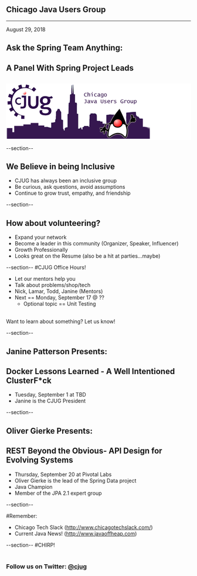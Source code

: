 ## Chicago Java Users Group

---

August 29, 2018

## Ask the Spring Team Anything: 
## A Panel With Spring Project Leads


<div style="background-color: white; margin-top: 30px;">
	<img src="images/cjug.gif" style="border: none; box-shadow: none;"/>
</div>


--section--
## We Believe in being Inclusive
 * CJUG has always been an inclusive group
 * Be curious, ask questions, avoid assumptions
 * Continue to grow trust, empathy, and friendship

--section--

## How about volunteering?
 * Expand your network
 * Become a leader in this community (Organizer, Speaker, Influencer)
 * Growth Professionally
 * Looks great on the Resume (also be a hit at parties...maybe)


--section--
#CJUG Office Hours!
* Let our mentors help you
* Talk about problems/shop/tech
* Nick, Lamar, Todd, Janine (Mentors)
* Next == Monday, September 17 @ ??
  * Optional topic == Unit Testing

<br>
Want to learn about something? Let us know!

--section--

## Janine Patterson Presents: 
## Docker Lessons Learned - A Well Intentioned ClusterF\*ck
* Tuesday, September 1 at TBD
* Janine is the CJUG President


--section--

## Oliver Gierke Presents: 
## REST Beyond the Obvious- API Design for Evolving Systems

* Thursday, September 20 at Pivotal Labs
* Oliver Gierke is the lead of the Spring Data project
* Java Champion 
* Member of the JPA 2.1 expert group


--section--

#Remember:
 * Chicago Tech Slack (http://www.chicagotechslack.com/)
 * Current Java News! (http://www.javaoffheap.com)


--section--
#CHIRP!
<br/><br/>
### Follow us on Twitter: <u>@cjug</u>
